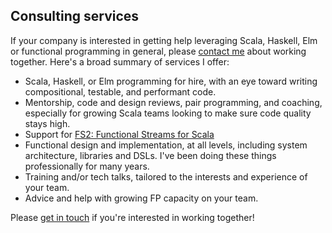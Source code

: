## Consulting services ##

If your company is interested in getting help leveraging Scala, Haskell, Elm or functional programming in general, please [contact me](mailto:paul.chiusano@stage-n.com) about working together. Here's a broad summary of services I offer:

* Scala, Haskell, or Elm programming for hire, with an eye toward writing compositional, testable, and performant code.
* Mentorship, code and design reviews, pair programming, and coaching, especially for growing Scala teams looking to make sure code quality stays high.
* Support for [FS2: Functional Streams for Scala](http://fs2.co)
* Functional design and implementation, at all levels, including system architecture, libraries and DSLs. I've been doing these things professionally for many years.
* Training and/or tech talks, tailored to the interests and experience of your team.
* Advice and help with growing FP capacity on your team.

Please [get in touch](mailto:paul.chiusano@stage-n.com) if you're interested in working together!
